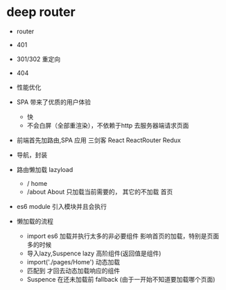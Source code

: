 # deep router

- router

- 401 
- 301/302 重定向
- 404 
- 性能优化 

- SPA 带来了优质的用户体验
    - 快
    - 不会白屏（全部重渲染），不依赖于http 去服务器端请求页面
- 前端首先加路由,SPA 应用
    三剑客
    React
    ReactRouter
    Redux 
- 导航，封装
- 路由懒加载
    lazyload
    - / home
    - /about About
    只加载当前需要的，
    其它的不加载
    首页 
- es6 module 引入模块并且会执行
- 懒加载的流程
    - import es6 加载并执行太多的非必要组件
        影响首页的加载，特别是页面多的时候
    - 导入lazy,Suspence
        lazy 高阶组件(返回值是组件)
    - import('./pages/Home') 动态加载
    - <Route/> 匹配到 才回去动态加载响应的组件
    - Suspence 在还未加载前 fallback (由于一开始不知道要加载哪个页面)